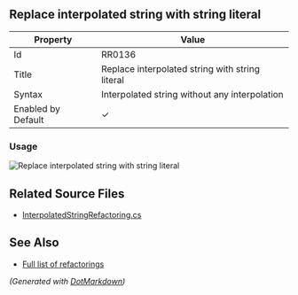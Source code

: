 ## Replace interpolated string with string literal

| Property           | Value                                           |
| ------------------ | ----------------------------------------------- |
| Id                 | RR0136                                          |
| Title              | Replace interpolated string with string literal |
| Syntax             | Interpolated string without any interpolation   |
| Enabled by Default | &#x2713;                                        |

### Usage

![Replace interpolated string with string literal](../../images/refactorings/ReplaceInterpolatedStringWithStringLiteral.png)

## Related Source Files

* [InterpolatedStringRefactoring.cs](../../src/Refactorings/CSharp/Refactorings/InterpolatedStringRefactoring.cs)

## See Also

* [Full list of refactorings](Refactorings.md)

*\(Generated with [DotMarkdown](http://github.com/JosefPihrt/DotMarkdown)\)*